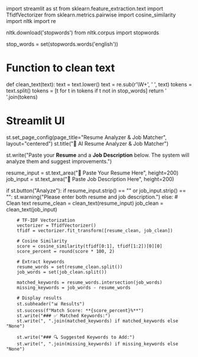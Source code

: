 import streamlit as st
from sklearn.feature_extraction.text import TfidfVectorizer
from sklearn.metrics.pairwise import cosine_similarity
import nltk
import re

nltk.download('stopwords')
from nltk.corpus import stopwords

stop_words = set(stopwords.words('english'))

# Function to clean text
def clean_text(text):
    text = text.lower()
    text = re.sub(r'\W+', ' ', text)
    tokens = text.split()
    tokens = [t for t in tokens if t not in stop_words]
    return ' '.join(tokens)

# Streamlit UI
st.set_page_config(page_title="Resume Analyzer & Job Matcher", layout="centered")
st.title("📄 AI Resume Analyzer & Job Matcher")

st.write("Paste your **Resume** and a **Job Description** below. The system will analyze them and suggest improvements.")

resume_input = st.text_area("📝 Paste Your Resume Here", height=200)
job_input = st.text_area("💼 Paste Job Description Here", height=200)

if st.button("Analyze"):
    if resume_input.strip() == "" or job_input.strip() == "":
        st.warning("Please enter both resume and job description.")
    else:
        # Clean text
        resume_clean = clean_text(resume_input)
        job_clean = clean_text(job_input)

        # TF-IDF Vectorization
        vectorizer = TfidfVectorizer()
        tfidf = vectorizer.fit_transform([resume_clean, job_clean])

        # Cosine Similarity
        score = cosine_similarity(tfidf[0:1], tfidf[1:2])[0][0]
        score_percent = round(score * 100, 2)

        # Extract keywords
        resume_words = set(resume_clean.split())
        job_words = set(job_clean.split())

        matched_keywords = resume_words.intersection(job_words)
        missing_keywords = job_words - resume_words

        # Display results
        st.subheader("📊 Results")
        st.success(f"Match Score: **{score_percent}%**")
        st.write("### ✅ Matched Keywords:")
        st.write(", ".join(matched_keywords) if matched_keywords else "None")

        st.write("### 🔍 Suggested Keywords to Add:")
        st.write(", ".join(missing_keywords) if missing_keywords else "None")
